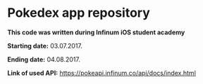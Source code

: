 # Pokedex app repository
**This code was written during Infinum iOS student academy**

**Starting date:** 03.07.2017.

**Ending date:** 04.08.2017.

**Link of used API:** https://pokeapi.infinum.co/api/docs/index.html
